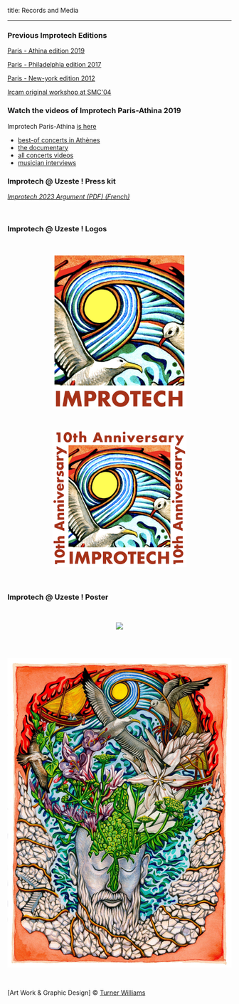 title: Records and Media

---
### Previous Improtech Editions

[Paris - Athina edition 2019](http://ikparisathina.ircam.fr)

[Paris - Philadelphia edition 2017](http://ikparisphilly.ircam.fr)

[Paris - New-york edition 2012](http://repmus.ircam.fr/improtechpny)

[Ircam original workshop at SMC'04](http://recherche.ircam.fr/equipes/repmus/SMC04/)


### Watch the videos of Improtech Paris-Athina 2019

Improtech Paris-Athina [is here](http://ikparisathina.ircam.fr/)

* [best-of concerts in Athènes](https://vimeo.com/428831250)
* [the documentary](https://vimeo.com/432057132)
* [all concerts videos](https://vimeo.com/showcase/6364851)
* [musician interviews](https://vimeo.com/showcase/7276504)

### Improtech @ Uzeste ! Press kit

*[Improtech 2023 Argument (PDF) (French) ]({filename}/doc/IkUzeste_Argument.pdf)*

<br>

### Improtech @ Uzeste ! Logos

<br>
<p align="center">
  <img src="../images/Logo_improtech.jpg" width="300">
</p>
<br>
<p align="center">
  <img src="../images/Logo_improtech_anniv.png" width="300">
</p>
<br>

### Improtech @ Uzeste ! Poster

<br>
<p align="center">
  <img src="../images/ikUZESTE_poster.6Mo.jpg" width="1000">
</p>
<br>
<br>
<p align="center">
  <img src="../images/IKPoster1b.jpg" width="1000">
</p>
<br>

[Art Work & Graphic Design] © [Turner Williams](https://turnerwilliamsjr.com/)
